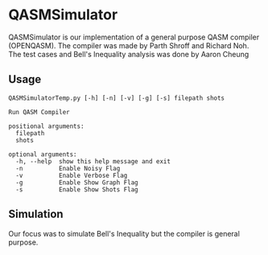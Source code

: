 # QASMSimulator

QASMSimulator is our implementation of a general purpose QASM compiler (OPENQASM).
The compiler was made by Parth Shroff and Richard Noh. The test cases and Bell's Inequality analysis was done by Aaron Cheung



## Usage

```
QASMSimulatorTemp.py [-h] [-n] [-v] [-g] [-s] filepath shots

Run QASM Compiler

positional arguments:
  filepath
  shots

optional arguments:
  -h, --help  show this help message and exit
  -n          Enable Noisy Flag
  -v          Enable Verbose Flag
  -g          Enable Show Graph Flag
  -s          Enable Show Shots Flag
```

## Simulation
Our focus was to simulate Bell's Inequality but the compiler is general purpose.
